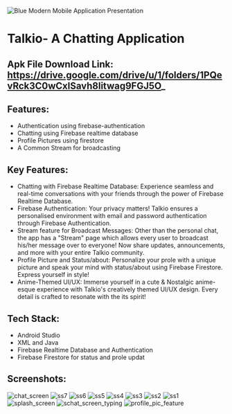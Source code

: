 ![Blue Modern Mobile Application Presentation](https://github.com/harshjoshi004/Talkio-ChattingApp/assets/138373025/2f03b44f-cb30-4270-b0c0-77bd6c1b234b)

# Talkio- A Chatting Application

## Apk File Download Link: https://drive.google.com/drive/u/1/folders/1PQevRck3C0wCxlSavh8litwag9FGJ5O_

## Features:
  - Authentication using firebase-authentication
  - Chatting using Firebase realtime database
  - Profile Pictures using firestore
  - A Common Stream for broadcasting
## Key Features:
 - Chatting with Firebase Realtime Database: Experience seamless and real-time conversations with your friends through the power of Firebase Realtime Database.
 - Firebase Authentication: Your privacy matters! Talkio ensures a personalised environment with email and password authentication through Firebase Authentication.
 - Stream feature for Broadcast Messages: Other than the personal chat, the app has a "Stream" page which allows every user to broadcast his/her message over to everyone! Now share updates, announcements, and more with your entire Talkio community.
 - Profile Picture and Status/about: Personalize your prole with a unique picture and speak your mind with status/about using Firebase Firestore. Express yourself in style!
 - Anime-Themed UI/UX: Immerse yourself in a cute & Nostalgic anime-esque experience with Talkio's creatively themed UI/UX design. Every detail is crafted to resonate with the its spirit!

## Tech Stack:
 - Android Studio
 - XML and Java
 - Firebase Realtime Database and Authentication
 - Firebase Firestore for status and prole updat
    
## Screenshots: 
![chat_screen](https://github.com/harshjoshi004/Talkio-ChattingApp/assets/138373025/de7a08e0-21c6-4115-be28-4e6971e90a69)
![ss7](https://github.com/harshjoshi004/Talkio-ChattingApp/assets/138373025/86c422aa-038b-41a9-ba78-9eb768474822)
![ss6](https://github.com/harshjoshi004/Talkio-ChattingApp/assets/138373025/c3dd72c7-a7e8-4ab0-a62b-d77052437c7d)
![ss5](https://github.com/harshjoshi004/Talkio-ChattingApp/assets/138373025/043028d7-6980-47cf-9e64-aecebfee2c37)
![ss4](https://github.com/harshjoshi004/Talkio-ChattingApp/assets/138373025/863ac59a-9d1c-4811-b35b-484b805eba9c)
![ss3](https://github.com/harshjoshi004/Talkio-ChattingApp/assets/138373025/1ccb2651-2f63-42b6-abcb-be83dccce9e4)
![ss2](https://github.com/harshjoshi004/Talkio-ChattingApp/assets/138373025/79707d0b-fdbf-473d-8fb8-69727ae18e72)
![ss1](https://github.com/harshjoshi004/Talkio-ChattingApp/assets/138373025/3550d976-c4d4-47d9-9fa7-8877fbb483c8)
![splash_screen](https://github.com/harshjoshi004/Talkio-ChattingApp/assets/138373025/a8eaf70f-2826-4175-96a7-aa555e4eb3ad)
![schat_screen_typing](https://github.com/harshjoshi004/Talkio-ChattingApp/assets/138373025/09ef1040-6bae-4e89-b983-548ebfbc9b42)
![profile_pic_feature](https://github.com/harshjoshi004/Talkio-ChattingApp/assets/138373025/b760d22d-53ff-4cca-9d51-9a4e345e3d96)




